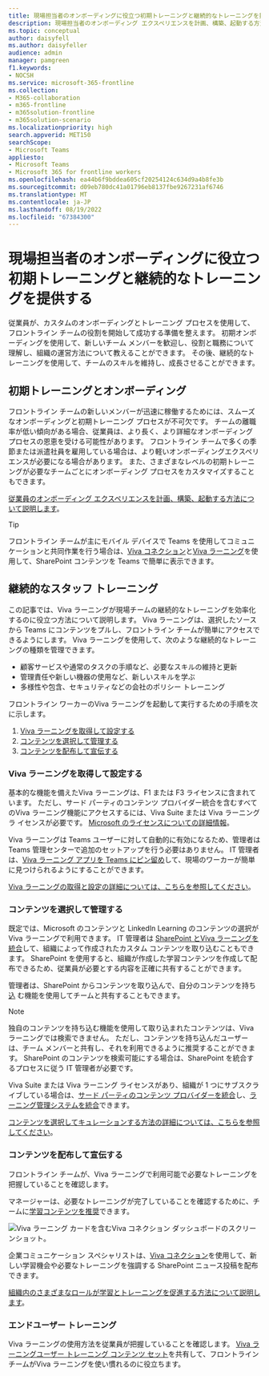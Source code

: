 ```yaml
---
title: 現場担当者のオンボーディングに役立つ初期トレーニングと継続的なトレーニングを提供する
description: 現場担当者のオンボーディング エクスペリエンスを計画、構築、起動する方法について説明します。
ms.topic: conceptual
author: daisyfell
ms.author: daisyfeller
audience: admin
manager: pamgreen
f1.keywords:
- NOCSH
ms.service: microsoft-365-frontline
ms.collection:
- M365-collaboration
- m365-frontline
- m365solution-frontline
- m365solution-scenario
ms.localizationpriority: high
search.appverid: MET150
searchScope:
- Microsoft Teams
appliesto:
- Microsoft Teams
- Microsoft 365 for frontline workers
ms.openlocfilehash: ea44b6f9bddea605cf20254124c634d9a4b8fe3b
ms.sourcegitcommit: d09eb780dc41a01796eb8137fbe9267231af6746
ms.translationtype: MT
ms.contentlocale: ja-JP
ms.lasthandoff: 08/19/2022
ms.locfileid: "67384300"
---
```

# <a name="provide-initial-and-ongoing-training-to-help-onboard-your-frontline-workers"></a>現場担当者のオンボーディングに役立つ初期トレーニングと継続的なトレーニングを提供する

従業員が、カスタムのオンボーディングとトレーニング プロセスを使用して、フロントライン チームの役割を開始して成功する準備を整えます。 初期オンボーディングを使用して、新しいチーム メンバーを歓迎し、役割と職務について理解し、組織の運営方法について教えることができます。 その後、継続的なトレーニングを使用して、チームのスキルを維持し、成長させることができます。

## <a name="initial-training-and-onboarding"></a>初期トレーニングとオンボーディング

フロントライン チームの新しいメンバーが迅速に稼働するためには、スムーズなオンボーディングと初期トレーニング プロセスが不可欠です。 チームの離職率が低い傾向がある場合、従業員は、より長く、より詳細なオンボーディング プロセスの恩恵を受ける可能性があります。 フロントライン チームで多くの季節または派遣社員を雇用している場合は、より軽いオンボーディングエクスペリエンスが必要になる場合があります。 また、さまざまなレベルの初期トレーニングが必要なチームごとにオンボーディング プロセスをカスタマイズすることもできます。

[従業員のオンボーディング エクスペリエンスを計画、構築、起動する方法について説明します](/sharepoint/onboard-employees)。

> [!TIP]
> フロントライン チームが主にモバイル デバイスで Teams を使用してコミュニケーションと共同作業を行う場合は、[Viva コネクション](/viva/connections/viva-connections-overview)と[Viva ラーニング](/viva/learning/overview-viva-learning)を使用して、SharePoint コンテンツを Teams で簡単に表示できます。

## <a name="ongoing-training"></a>継続的なスタッフ トレーニング

この記事では、Viva ラーニングが現場チームの継続的なトレーニングを効率化するのに役立つ方法について説明します。 Viva ラーニングは、選択したソースから Teams にコンテンツをプルし、フロントライン チームが簡単にアクセスできるようにします。 Viva ラーニングを使用して、次のような継続的なトレーニングの種類を管理できます。

- 顧客サービスや通常のタスクの手順など、必要なスキルの維持と更新
- 管理責任や新しい機器の使用など、新しいスキルを学ぶ
- 多様性や包含、セキュリティなどの会社のポリシー トレーニング

フロントライン ワーカーのViva ラーニングを起動して実行するための手順を次に示します。

1. [Viva ラーニングを取得して設定する](#get-and-set-up-viva-learning)
2. [コンテンツを選択して管理する](#choose-and-manage-your-content)
3. [コンテンツを配布して宣伝する](#distribute-and-promote-your-content)

### <a name="get-and-set-up-viva-learning"></a>Viva ラーニングを取得して設定する

基本的な機能を備えたViva ラーニングは、F1 または F3 ライセンスに含まれています。 ただし、サード パーティのコンテンツ プロバイダー統合を含むすべてのViva ラーニング機能にアクセスするには、Viva Suite または Viva ラーニングラ イセンスが必要です。 [Microsoft のライセンスについての詳細情報](https://www.microsoft.com/microsoft-viva/learning?activetab=pivot:overviewtab&rtc=1#office-SKUChooser-wdv2jeb)。

Viva ラーニングは Teams ユーザーに対して自動的に有効になるため、管理者は Teams 管理センターで追加のセットアップを行う必要はありません。 IT 管理者は、[Viva ラーニング アプリを Teams にピン留め](/microsoftteams/teams-app-setup-policies#pin-apps)して、現場のワーカーが簡単に見つけられるようにすることができます。

[Viva ラーニングの取得と設定の詳細については、こちらを参照してください](/viva/learning/set-up-viva-learning)。

### <a name="choose-and-manage-your-content"></a>コンテンツを選択して管理する

既定では、Microsoft のコンテンツと LinkedIn Learning のコンテンツの選択が Viva ラーニングで利用できます。 IT 管理者は [SharePoint とViva ラーニングを統合](/viva/learning/configure-sharepoint-content-source)して、組織によって作成されたカスタム コンテンツを取り込むこともできます。 SharePoint を使用すると、組織が作成した学習コンテンツを作成して配布できるため、従業員が必要とする内容を正確に共有することができます。

管理者は、SharePoint からコンテンツを取り込んで、自分のコンテンツを持ち [込](https://support.microsoft.com/office/bring-your-own-content-to-viva-learning-692bfe1a-0e8d-467c-b5a7-4e17c132ae93) む機能を使用してチームと共有することもできます。

> [!NOTE]
> 独自のコンテンツを持ち込む機能を使用して取り込まれたコンテンツは、Viva ラーニングでは検索できません。 ただし、コンテンツを持ち込んだユーザーは、チーム メンバーと共有し、それを利用できるように推奨することができます。 SharePoint のコンテンツを検索可能にする場合は、SharePoint を統合するプロセスに従う IT 管理者が必要です。

Viva Suite または Viva ラーニング ライセンスがあり、組織が 1 つにサブスクライブしている場合は、[サード パーティのコンテンツ プロバイダーを統合](/viva/learning/configure-other-content-sources)し、[ラーニング管理システムを統合](/viva/learning/configure-lms)できます。

[コンテンツを選択してキュレーションする方法の詳細については、こちらを参照してください](/viva/solutions/incorporate-learning#step-3-choose-and-curate-your-learning-content)。

### <a name="distribute-and-promote-your-content"></a>コンテンツを配布して宣伝する

フロントライン チームが、Viva ラーニングで利用可能で必要なトレーニングを把握していることを確認します。

マネージャーは、必要なトレーニングが完了していることを確認するために、チームに[学習コンテンツを推奨](https://support.microsoft.com/office/recommend-and-manage-content-in-viva-learning-77f9dcbf-41a8-4b19-b4d1-b99c406f37b8)できます。

![Viva ラーニング カードを含むViva コネクション ダッシュボードのスクリーンショット。](media/viva-learning-card-mobile.png) 

企業コミュニケーション スペシャリストは、[Viva コネクション](/viva/connections/viva-connections-overview)を使用して、新しい学習機会や必要なトレーニングを強調する SharePoint ニュース投稿を配布できます。

[組織内のさまざまなロールが学習とトレーニングを促進する方法について説明します](/viva/solutions/incorporate-learning#step-4-distribute-and-promote-learning-content)。

### <a name="end-user-training"></a>エンドユーザー トレーニング

Viva ラーニングの使用方法を従業員が把握していることを確認します。 [Viva ラーニングユーザー トレーニング コンテンツ セット](https://support.microsoft.com/office/viva-learning-01bfed12-c327-41e0-a68f-7fa527dcc98a)を共有して、フロントライン チームがViva ラーニングを使い慣れるのに役立ちます。

